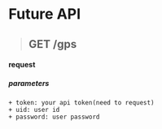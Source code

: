 # Future API

> ## GET /gps
#### request
##### parameters
    + token: your api token(need to request)
    + uid: user id
    + password: user password
